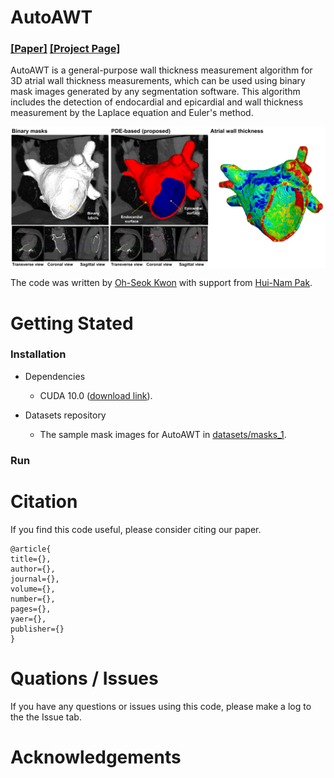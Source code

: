 # AutoAWT

### [[Paper]](link) [[Project Page]](https://github.com/ohseokkwon/AutoAWT/)<br>

AutoAWT is a general-purpose wall thickness measurement algorithm for 3D atrial wall thickness measurements, which can be used using binary mask images generated by any segmentation software. This algorithm includes the detection of endocardial and epicardial and wall thickness measurement by the Laplace equation and Euler's method.

<img src="AutoAWT_overview.png" align="center" width="750px"> <br>

The code was written by [Oh-Seok Kwon](link) with support from [Hui-Nam Pak]().

# Getting Stated

### Installation
- Dependencies
  - CUDA 10.0 ([download link](https://developer.nvidia.com/cuda-10.0-download-archive)).

- Datasets repository
  - The sample mask images for AutoAWT in [datasets/masks_1](/datasets/masks_1).

### Run

# Citation
If you find this code useful, please consider citing our paper.
```
@article{
title={},
author={},
journal={},
volume={},
number={},
pages={},
yaer={},
publisher={}
}
```

# Quations / Issues
If you have any questions or issues using this code, please make a log to the the Issue tab.

# Acknowledgements
